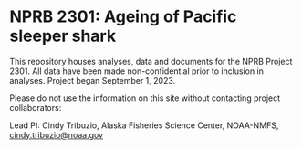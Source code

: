 # NPRB 2301: Ageing of Pacific sleeper shark

This repository houses analyses, data and documents for the NPRB Project 2301. All data have been made non-confidential prior to inclusion in analyses. Project began September 1, 2023.

Please do not use the information on this site without contacting project collaborators:

Lead PI: Cindy Tribuzio, Alaska Fisheries Science Center, NOAA-NMFS, cindy.tribuzio@noaa.gov

